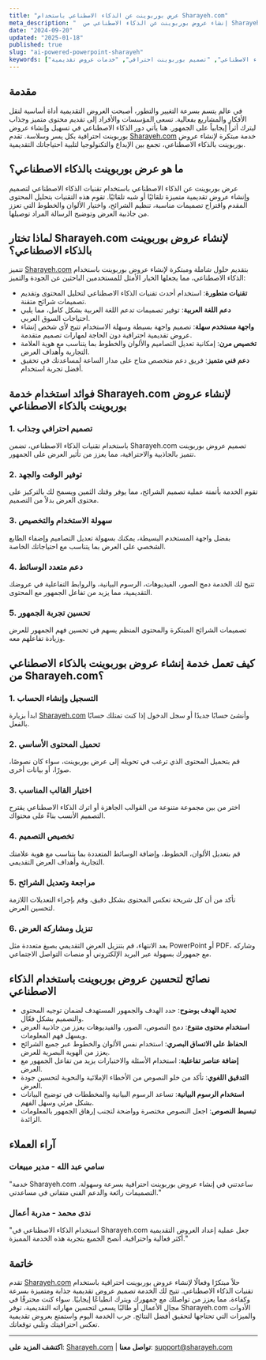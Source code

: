 ```yaml
---
title: "عرض بوربوينت عن الذكاء الاصطناعي باستخدام Sharayeh.com"
meta_description: "  إنشاء عروض بوربوينت عن الذكاء الاصطناعي من Sharayeh.com لتعزيز عروضك التقديمية بتصاميم مبتكرة وسهولة فائقة، تدعم اللغة العربية."
date: "2024-09-20"
updated: "2025-01-18"
published: true
slug: "ai-powered-powerpoint-sharayeh"
keywords: ["عرض بوربوينت عن الذكاء الاصطناعي", "تصميم بوربوينت احترافي", "خدمات عروض تقديمية", "Sharayeh.com", "بوربوينت بالذكاء الاصطناعي"]
---
```


## مقدمة

في عالم يتسم بسرعة التغيير والتطور، أصبحت العروض التقديمية أداة أساسية لنقل الأفكار والمشاريع بفعالية. تسعى المؤسسات والأفراد إلى تقديم محتوى متميز وجذاب ليترك أثراً إيجابياً على الجمهور. هنا يأتي دور الذكاء الاصطناعي في تسهيل وإنشاء عروض بوربوينت احترافية بكل يسر وسلاسة. تقدم [Sharayeh.com](https://sharayeh.com) خدمة مبتكرة لإنشاء عروض بوربوينت بالذكاء الاصطناعي، تجمع بين الإبداع والتكنولوجيا لتلبية احتياجاتك التقديمية.

## ما هو عرض بوربوينت بالذكاء الاصطناعي؟

عرض بوربوينت عن الذكاء الاصطناعي باستخدام تقنيات الذكاء الاصطناعي لتصميم وإنشاء عروض تقديمية متميزة تلقائيًا أو شبه تلقائيًا. تقوم هذه التقنيات بتحليل المحتوى المقدم واقتراح تصميمات مناسبة، تنظيم الشرائح، واختيار الألوان والخطوط التي تعزز من جاذبية العرض وتوضيح الرسالة المراد توصيلها.

## لماذا تختار Sharayeh.com لإنشاء عروض بوربوينت بالذكاء الاصطناعي؟

تتميز [Sharayeh.com](https://sharayeh.com) بتقديم حلول شاملة ومبتكرة لإنشاء عروض بوربوينت باستخدام الذكاء الاصطناعي، مما يجعلها الخيار الأمثل للمستخدمين الباحثين عن الجودة والتميز:

- **تقنيات متطورة**: استخدام أحدث تقنيات الذكاء الاصطناعي لتحليل المحتوى وتقديم تصميمات شرائح متقنة.
- **دعم اللغة العربية**: توفير تصميمات تدعم اللغة العربية بشكل كامل، مما يلبي احتياجات السوق العربي.
- **واجهة مستخدم سهلة**: تصميم واجهة بسيطة وسهلة الاستخدام تتيح لأي شخص إنشاء عروض تقديمية احترافية دون الحاجة لمهارات تصميم متقدمة.
- **تخصيص مرن**: إمكانية تعديل التصاميم والألوان والخطوط بما يتناسب مع هوية العلامة التجارية وأهداف العرض.
- **دعم فني متميز**: فريق دعم متخصص متاح على مدار الساعة لمساعدتك في تحقيق أفضل تجربة استخدام.

## فوائد استخدام خدمة Sharayeh.com لإنشاء عروض بوربوينت بالذكاء الاصطناعي

### 1. **تصميم احترافي وجذاب**

باستخدام تقنيات الذكاء الاصطناعي، تضمن Sharayeh.com تصميم عروض بوربوينت تتميز بالجاذبية والاحترافية، مما يعزز من تأثير العرض على الجمهور.

### 2. **توفير الوقت والجهد**

تقوم الخدمة بأتمتة عملية تصميم الشرائح، مما يوفر وقتك الثمين ويسمح لك بالتركيز على محتوى العرض بدلاً من التصميم.

### 3. **سهولة الاستخدام والتخصيص**

بفضل واجهة المستخدم البسيطة، يمكنك بسهولة تعديل التصاميم وإضفاء الطابع الشخصي على العرض بما يتناسب مع احتياجاتك الخاصة.

### 4. **دعم متعدد الوسائط**

تتيح لك الخدمة دمج الصور، الفيديوهات، الرسوم البيانية، والروابط التفاعلية في عروضك التقديمية، مما يزيد من تفاعل الجمهور مع المحتوى.

### 5. **تحسين تجربة الجمهور**

تصميمات الشرائح المبتكرة والمحتوى المنظم يسهم في تحسين فهم الجمهور للعرض وزيادة تفاعلهم معه.

## كيف تعمل خدمة إنشاء عروض بوربوينت بالذكاء الاصطناعي من Sharayeh.com؟

### 1. **التسجيل وإنشاء الحساب**

ابدأ بزيارة [Sharayeh.com](https://sharayeh.com) وأنشئ حسابًا جديدًا أو سجل الدخول إذا كنت تمتلك حسابًا بالفعل.

### 2. **تحميل المحتوى الأساسي**

قم بتحميل المحتوى الذي ترغب في تحويله إلى عرض بوربوينت، سواء كان نصوصًا، صورًا، أو بيانات أخرى.

### 3. **اختيار القالب المناسب**

اختر من بين مجموعة متنوعة من القوالب الجاهزة أو اترك الذكاء الاصطناعي يقترح التصميم الأنسب بناءً على محتواك.

### 4. **تخصيص التصميم**

قم بتعديل الألوان، الخطوط، وإضافة الوسائط المتعددة بما يتناسب مع هوية علامتك التجارية وأهداف العرض التقديمي.

### 5. **مراجعة وتعديل الشرائح**

تأكد من أن كل شريحة تعكس المحتوى بشكل دقيق، وقم بإجراء التعديلات اللازمة لتحسين العرض.

### 6. **تنزيل ومشاركة العرض**

بعد الانتهاء، قم بتنزيل العرض التقديمي بصيغ متعددة مثل PowerPoint أو PDF، وشاركه مع جمهورك بسهولة عبر البريد الإلكتروني أو منصات التواصل الاجتماعي.

## نصائح لتحسين عروض بوربوينت باستخدام الذكاء الاصطناعي

- **تحديد الهدف بوضوح**: حدد الهدف والجمهور المستهدف لضمان توجيه المحتوى والتصميم بشكل فعّال.
- **استخدام محتوى متنوع**: دمج النصوص، الصور، والفيديوهات يعزز من جاذبية العرض ويسهل فهم المعلومات.
- **الحفاظ على الاتساق البصري**: استخدام نفس الألوان والخطوط عبر جميع الشرائح يعزز من الهوية البصرية للعرض.
- **إضافة عناصر تفاعلية**: استخدام الأسئلة والاختبارات يزيد من تفاعل الجمهور مع العرض.
- **التدقيق اللغوي**: تأكد من خلو النصوص من الأخطاء الإملائية والنحوية لتحسين جودة العرض.
- **استخدام الرسوم البيانية**: تساعد الرسوم البيانية والمخططات في توضيح البيانات بشكل مرئي وسهل الفهم.
- **تبسيط النصوص**: اجعل النصوص مختصرة وواضحة لتجنب إرهاق الجمهور بالمعلومات الزائدة.

## آراء العملاء

### سامي عبد الله - مدير مبيعات
"خدمة Sharayeh.com ساعدتني في إنشاء عروض بوربوينت احترافية بسرعة وسهولة. التصميمات رائعة والدعم الفني متفاني في مساعدتي."

### ندى محمد - مدربة أعمال
"استخدام الذكاء الاصطناعي في Sharayeh.com جعل عملية إعداد العروض التقديمية أكثر فعالية واحترافية. أنصح الجميع بتجربة هذه الخدمة المميزة."

## خاتمة

تقدم [Sharayeh.com](https://sharayeh.com) حلاً مبتكرًا وفعالًا لإنشاء عروض بوربوينت احترافية باستخدام تقنيات الذكاء الاصطناعي. تتيح لك الخدمة تصميم عروض تقديمية جذابة ومتميزة بسرعة وكفاءة، مما يعزز من تواصلك مع جمهورك ويترك انطباعًا إيجابيًا. سواء كنت محترفًا في مجال الأعمال أو طالبًا يسعى لتحسين مهاراته التقديمية، توفر Sharayeh.com الأدوات والميزات التي تحتاجها لتحقيق أفضل النتائج. جرب الخدمة اليوم واستمتع بعروض تقديمية تعكس احترافيتك وتلبي توقعاتك.

---
**اكتشف المزيد على**: [Sharayeh.com](https://sharayeh.com) | **تواصل معنا**: [support@sharayeh.com](mailto:support@sharayeh.com)
